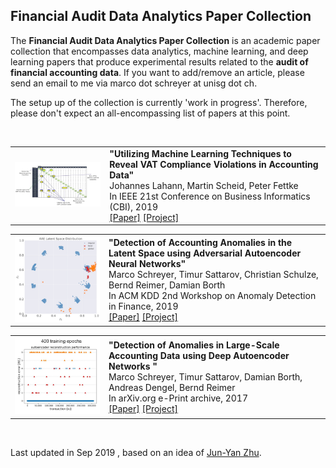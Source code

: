 ## Financial Audit Data Analytics Paper Collection

The **Financial Audit Data Analytics Paper Collection** is an academic paper collection that encompasses data analytics, machine learning, and deep learning papers that produce experimental results related to the **audit of financial accounting data**. If you want to add/remove an article, please send an email to me via marco dot schreyer at unisg dot ch.

The setup up of the collection is currently 'work in progress'. Therefore, please don't expect an all-encompassing list of papers at this point.

<br>

<table> <tbody> <tr> <td align="left" width=250>
<a href="https://www.dfki.de/en/web/research/projects-and-publications/projects/project/spotted/"><img src="teasers/Lahann2019.png"/></a></td>
<td align="left" width=550><b>"Utilizing Machine Learning Techniques to Reveal VAT Compliance Violations in Accounting Data"</b><br>
Johannes Lahann, 
Martin Scheid, 
Peter Fettke<br>
In IEEE 21st Conference on Business Informatics (CBI), 2019<br>
<a href="https://ieeexplore.ieee.org/document/8808015">[Paper]</a> 
<a href="https://www.dfki.de/en/web/research/projects-and-publications/projects/project/spotted/">[Project]</a>
</td></tr></tbody></table>


<table> <tbody> <tr> <td align="left" width=250>
<a href="https://github.com/GitiHubi/deepAD"><img src="teasers/Schreyer2019.png"/></a></td>
<td align="left" width=550><b>"Detection of Accounting Anomalies in the Latent Space using Adversarial Autoencoder Neural Networks"</b><br>
Marco Schreyer, 
 Timur Sattarov, 
 Christian Schulze, 
 Bernd Reimer, 
 Damian Borth<br>
In ACM KDD 2nd Workshop on Anomaly Detection in Finance, 2019<br>
<a href="https://arxiv.org/pdf/1908.00734">[Paper]</a> 
<a href="https://github.com/GitiHubi/deepAD">[Project]</a>
</td></tr></tbody></table>


<table> <tbody> <tr> <td align="left" width=250>
<a href="https://github.com/GitiHubi/deepAI"><img src="teasers/Schreyer2017.png"/></a></td>
<td align="left" width=550><b>"Detection of Anomalies in Large-Scale Accounting Data using Deep Autoencoder Networks "</b><br>
Marco Schreyer, 
 Timur Sattarov, 
 Damian Borth, 
 Andreas Dengel, 
 Bernd Reimer<br>
In arXiv.org e-Print archive, 2017<br>
<a href="https://arxiv.org/pdf/1709.05254">[Paper]</a> 
<a href="https://github.com/GitiHubi/deepAI">[Project]</a>
</td></tr></tbody></table>



<br>

Last updated in Sep 2019 , based on an idea of [Jun-Yan Zhu](http://www.eecs.berkeley.edu/~junyanz/).
<br>

